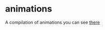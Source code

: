 # animations

A compilation of animations you can see [there](http://antonin-lebrard.com/perso/canvas%20experimenting/web/)
